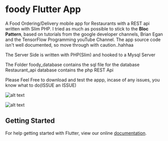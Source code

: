 # foody Flutter App

A Food Ordering/Delivery mobile app for Restaurants with a REST api written with Slim PHP.
 I tried as much as possible to stick to the <b>Bloc Pattern</b>, based on tutorials from the google developer channels, Brian Egan and the TensorFlow Programming youTube Channel. The app source code isn't well documented, so move through with caution..hahhaa

The Server Side is written with PHP(Slim) and hooked to a Mysql Server

The Folder foody_database contains the sql file for the database
Restaurant_api database contains the php REST Api

Please Feel Free to download and test the appp, incase of any issues, you know what to do(ISSUE an ISSUE)

![alt text](https://raw.githubusercontent.com/trey-rosius/foody/master/assets/images/image2.jpeg)

![alt text](https://raw.githubusercontent.com/trey-rosius/foody/master/assets/images/image1.jpeg)

## Getting Started

For help getting started with Flutter, view our online
[documentation](https://flutter.io/).
